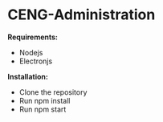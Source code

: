 # CENG-Administration
**Requirements:**
* Nodejs
* Electronjs

**Installation:**
* Clone the repository
* Run npm install
* Run npm start
